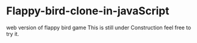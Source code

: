 # Flappy-bird-clone-in-javaScript

web version of flappy bird game 
This is still under Construction 
feel free to try it. 
